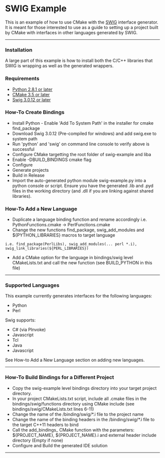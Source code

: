 # SWIG Example

This is an example of how to use CMake with the [SWIG](http://www.swig.org) interface generator. It is meant for those
interested to use as a guide to setting up a project built by CMake with interfaces in other languages generated by
SWIG.

---

### Installation
A large part of this example is how to install both the C/C++ libraries that SWIG is wrapping as well as the generated
wrappers. 

### Requirements

* [Python 2.8.1 or later](https://www.python.org/downloads/)
* [CMake 3.5 or later](https://cmake.org/download/)
* [Swig 3.0.12 or later](http://www.swig.org/download.html)

### How-To Create Bindings
* Install Python - Enable 'Add To System Path' in the installer for cmake find_package
* Download Swig 3.0.12 (Pre-compiled for windows) and add swig.exe to system path 
* Run 'python' and 'swig' on command line console to verify above is successful
* Configure CMake targetting the root folder of swig-example and liba
* Enable -DBUILD_BINDINGS cmake flag
* Configure 
* Generate projects
* Build in Release
* Import the auto-generated python module swig-example.py into a python console or script. Ensure you have the generated .lib and .pyd files in the working directory (and .dll if you are linking against shared libraries).

### How-To Add a New Language
* Duplicate a language binding function and rename accordingly i.e. PythonFunctions.cmake -> PerlFunctions.cmake
* Change the new functions find_package, swig_add_modules and ${PYTHON_LIBRARIES} macros to target language

```
i.e. find_package(PerlLibs), swig_add_modules(... perl *.i), swig_link_libraries(${PERL_LIBRARIES})
```

* Add a CMake option for the language in bindings/swig level CMakeLists.txt and call the new function (see BUILD_PYTHON in this file)


---

### Supported Languages
This example currently generates interfaces for the following languages:

* Python
* Perl

Swig supports:

* C# (via PInvoke)
* Javascript
* Tcl
* Java
* Javascript

See How-to Add a New Language section on adding new languages.

---

### How-To Build Bindings for a Different Project
* Copy the swig-example level bindings directory into your target project directory.
* In your project CMakeLists.txt script, include all .cmake files in the bindings/swig/functions directory using CMake include (see bindings/swig/CMakeLists.txt lines 6-11)
* Change the name of the /binding/swig/*.i file to the project name
* Change the name of the binding headers in the /binding/swig/*.i file to the target C++11 headers to bind
* Call the add_bindings_<language> CMake function with the parameters: ${PROJECT_NAME}, ${PROJECT_NAME}.i and external header include directory (Empty if none)
* Configure and Build the generated IDE solution

---
